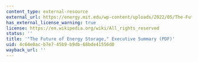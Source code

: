 ```yaml
---
content_type: external-resource
external_url: https://energy.mit.edu/wp-content/uploads/2022/05/The-Future-of-Energy-Storage-Executive-Summary.pdf
has_external_license_warning: true
license: https://en.wikipedia.org/wiki/All_rights_reserved
status: ''
title: '"The Future of Energy Storage," Executive Summary (PDF)'
uid: 4c64e0ac-b7e7-45b9-b9db-68bde41556d0
wayback_url: ''
---
```

